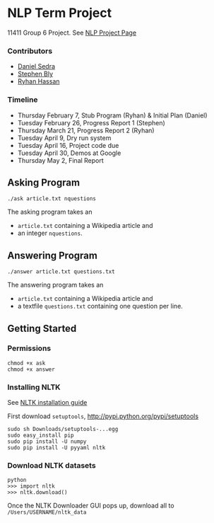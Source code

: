 NLP Term Project
===========
11411 Group 6 Project. See [NLP Project Page](https://www.ark.cs.cmu.edu/NLP/S13/project.php)

### Contributors

- [Daniel Sedra](https://github.com/dsedra "github.com/dsedra")
- [Stephen Bly](https://github.com/gardenhead "github.com/gardenhead")
- [Ryhan Hassan](https://github.com/ryhan "github.com/ryhan")

### Timeline

- Thursday February 7, Stub Program (Ryhan)  & Initial Plan (Daniel)
- Tuesday February 26, Progress Report 1 (Stephen)
- Thursday March 21, Progress Report 2 (Ryhan)
- Tuesday April 9, Dry run system
- Tuesday April 16, Project code due
- Tuesday April 30, Demos at Google
- Thursday May 2, Final Report

## Asking Program
```
./ask article.txt nquestions
```
The asking program takes an 
- `article.txt` containing a Wikipedia article and 
-  an integer `nquestions`.

## Answering Program
```
./answer article.txt questions.txt
```
The answering program takes an 
- `article.txt` containing a Wikipedia article and 
- a textfile `questions.txt` containing one question per line.

## Getting Started
### Permissions
```
chmod +x ask
chmod +x answer
```

### Installing NLTK
See [NLTK installation guide](http://nltk.org/install.html)

First download `setuptools`, http://pypi.python.org/pypi/setuptools
```
sudo sh Downloads/setuptools-...egg
sudo easy_install pip 
sudo pip install -U numpy
sudo pip install -U pyyaml nltk
```
### Download NLTK datasets

```
python
>>> import nltk
>>> nltk.download()
```
Once the NLTK Downloader GUI pops up, download all to `/Users/USERNAME/nltk_data`